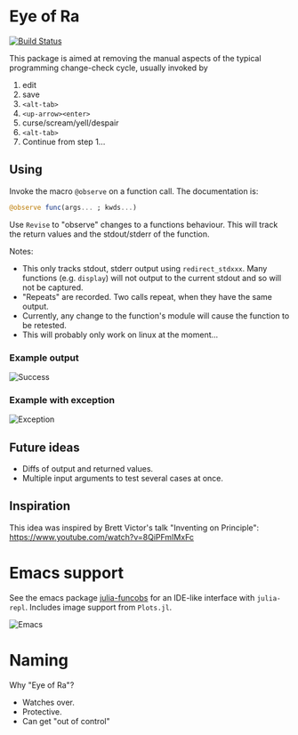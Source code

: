 # Eye of Ra

<!-- [![Stable](https://img.shields.io/badge/docs-stable-blue.svg)](https://pengwyn.github.io/EyeOfRa.jl/stable) -->
<!-- [![Dev](https://img.shields.io/badge/docs-dev-blue.svg)](https://pengwyn.github.io/EyeOfRa.jl/dev) -->
[![Build Status](https://travis-ci.com/pengwyn/EyeOfRa.jl.svg?branch=master)](https://travis-ci.com/pengwyn/EyeOfRa.jl)

This package is aimed at removing the manual aspects of the typical programming
change-check cycle, usually invoked by 

1. edit
1. save
1. `<alt-tab>`
1. `<up-arrow><enter>`
1. curse/scream/yell/despair
1. `<alt-tab>`
1. Continue from step 1...

## Using

Invoke the macro `@observe` on a function call. The documentation is:


```julia
@observe func(args... ; kwds...)
```
Use `Revise` to "observe" changes to a functions behaviour. This will track the
return values and the stdout/stderr of the function.
    
Notes:
* This only tracks stdout, stderr output using `redirect_stdxxx`. Many functions
  (e.g. `display`) will not output to the current stdout and so will not be captured.
* "Repeats" are recorded. Two calls repeat, when they have the same output.
* Currently, any change to the function's module will cause the function to be retested.
* This will probably only work on linux at the moment...

### Example output
![Success](examples/success.png)

### Example with exception
![Exception](examples/error.png)

## Future ideas

* Diffs of output and returned values.
* Multiple input arguments to test several cases at once.


## Inspiration

This idea was inspired by Brett Victor's talk "Inventing on Principle":
https://www.youtube.com/watch?v=8QiPFmIMxFc

# Emacs support

See the emacs package [julia-funcobs](https://github.com/pengwyn/julia-funcobs)
for an IDE-like interface with `julia-repl`. Includes image support from
`Plots.jl`.

![Emacs](examples/emacs.png)

# Naming

Why "Eye of Ra"?

* Watches over.
* Protective.
* Can get "out of control"
